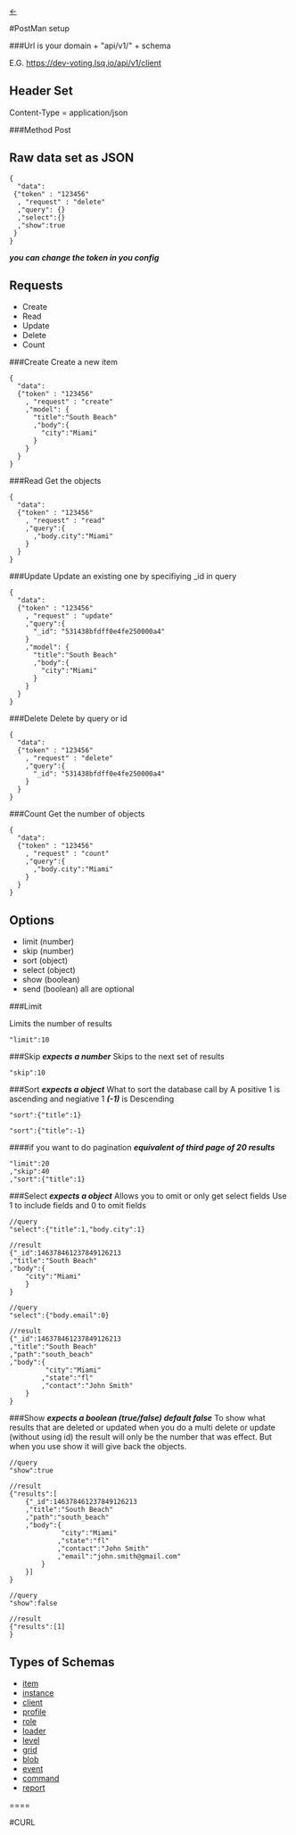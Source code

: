 [<-](https://github.com/LiveSqrd/docs)

#PostMan setup 

###Url is your domain + "api/v1/" + schema

E.G. 
https://dev-voting.lsq.io/api/v1/client

Header Set
---
Content-Type = application/json

###Method Post

Raw data set as JSON
---
```
{
  "data":
 {"token" : "123456"
  , "request" : "delete"
  ,"query": {}
  ,"select":{}
  ,"show":true
 }
}
```

***you can change the token in you config***

Requests
---
* Create
* Read
* Update
* Delete
* Count

###Create
Create a new item
```
{
  "data":
  {"token" : "123456"
    , "request" : "create"
    ,"model": {
      "title":"South Beach"
      ,"body":{
        "city":"Miami"
      }
    }
  }
}
```
###Read
Get the objects
```
{
  "data":
  {"token" : "123456"
    , "request" : "read"
    ,"query":{
      ,"body.city":"Miami"
    }
  }
}
```

###Update
Update an existing one by specifiying _id in query
```
{
  "data":
  {"token" : "123456"
    , "request" : "update"
    ,"query":{
      "_id": "531438bfdff0e4fe250000a4"
    }
    ,"model": {
      "title":"South Beach"
      ,"body":{
        "city":"Miami"
      }
    }
  }
}
```

###Delete
Delete by query or id 
```
{
  "data":
  {"token" : "123456"
    , "request" : "delete"
    ,"query":{
      "_id": "531438bfdff0e4fe250000a4"
    }
  }
}
```

###Count
Get the number of objects
```
{
  "data":
  {"token" : "123456"
    , "request" : "count"
    ,"query":{
      ,"body.city":"Miami"
    }
  }
}
```

Options 
---
* limit (number)
* skip (number)
* sort (object)
* select (object)
* show (boolean)
* send (boolean)
all are optional 

###Limit

Limits the number of results
```
"limit":10
```


###Skip
***expects a number***
Skips to the next set of results
```
"skip":10
```


###Sort
***expects a object***
What to sort the database call by 
A positive 1 is ascending and negiative 1 ***(-1)*** is Descending 
```
"sort":{"title":1}
```
```
"sort":{"title":-1}
```


####if you want to do pagination
***equivalent of third page of 20 results***
```
"limit":20
,"skip":40
,"sort":{"title":1}
```

###Select
***expects a object***
Allows you to omit or only get select fields
Use 1 to include fields and 0 to omit fields
```
//query
"select":{"title":1,"body.city":1}

//result
{"_id":146378461237849126213
,"title":"South Beach"
,"body":{
    "city":"Miami"
    }
}
```

```
//query
"select":{"body.email":0}

//result
{"_id":146378461237849126213
,"title":"South Beach"
,"path":"south_beach"
,"body":{
         "city":"Miami"
        ,"state":"fl"
        ,"contact":"John Smith"
    }
}
```
###Show
***expects a boolean (true/false) default false***
To show what results that are deleted or updated
when you do a multi delete or update (without using id) the result will only be the number that was effect. But when you use show it will give back the objects.
```
//query
"show":true

//result
{"results":[
    {"_id":146378461237849126213
    ,"title":"South Beach"
    ,"path":"south_beach"
    ,"body":{
             "city":"Miami"
            ,"state":"fl"
            ,"contact":"John Smith"
            ,"email":"john.smith@gmail.com"
        }
    }]
}
```

```
//query
"show":false

//result
{"results":[1]
}
```

Types of Schemas
---
* [item](#item)
* [instance](#instance)
* [client](#client)
* [profile](#profile)
* [role](#role)
* [loader](#loader)
* [level](#level)
* [grid](#grid)
* [blob](#blob)
* [event](#event)
* [command](#command)
* [report](#report)


====

#CURL

